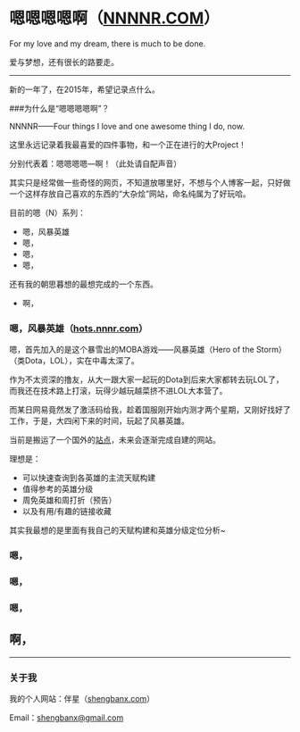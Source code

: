 # 嗯嗯嗯嗯啊（[NNNNR.COM](http://nnnnr.com)）
For my love and my dream, there is much to be done.

爱与梦想，还有很长的路要走。

***
新的一年了，在2015年，希望记录点什么。

###为什么是“嗯嗯嗯嗯啊”？

NNNNR——Four things I love and one awesome thing I do, now.

这里永远记录着我最喜爱的四件事物，和一个正在进行的大Project！

分别代表着：嗯嗯嗯嗯—啊！（此处请自配声音）

其实只是经常做一些奇怪的网页，不知道放哪里好，不想与个人博客一起，只好做一个这样存放自己喜欢的东西的“大杂烩”网站，命名纯属为了好玩哈。

目前的嗯（N）系列：

- 嗯，风暴英雄
- 嗯，
- 嗯，
- 嗯，

还有我的朝思暮想的最想完成的一个东西。

- 啊，

### 嗯，风暴英雄（[hots.nnnr.com](http://hots.nnnnr.com)）

嗯，首先加入的是这个暴雪出的MOBA游戏——风暴英雄（Hero of the Storm）（类Dota，LOL），实在中毒太深了。

作为不太资深的撸友，从大一跟大家一起玩的Dota到后来大家都转去玩LOL了，而我还在技术路上打滚，玩得少越玩越菜挤不进LOL大本营了。

而某日网易竟然发了激活码给我，趁着国服刚开始内测才两个星期，又刚好找好了工作，于是，大四闲下来的时间，玩起了风暴英雄。

当前是搬运了一个国外的[站点](http://heroesofthestorm.github.io/zuna-tierlist)，未来会逐渐完成自建的网站。

理想是：
- 可以快速查询到各英雄的主流天赋构建
- 值得参考的英雄分级
- 周免英雄和周打折（预告）
- 以及有用/有趣的链接收藏

其实我最想的是里面有我自己的天赋构建和英雄分级定位分析~

### 嗯，
### 嗯，
### 嗯，

## 啊，

***

### 关于我

我的个人网站：伴星（[shengbanx.com](http://shengbanx.com)）

Email：shengbanx@gmail.com
